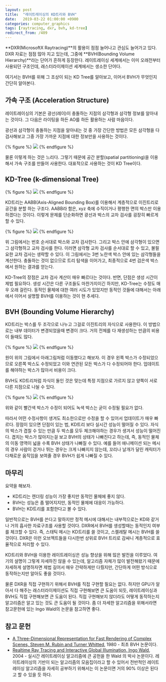 ```yaml
---
layout: post
title:  "레이트레이싱의 KD트리와 BVH"
date:   2019-03-22 01:00:00 +0900
categories: computer_graphics
tags: [raytracing, dxr, bvh, kd-tree]
redirect_from: /409
---
```

**DXR(MicrosoftX Raytracing)**의 활용이 점점 늘어나고 관심도 늘어가고 있다. DXR 자료는 점점 많아 지고 있는데, 그중에 **BVH(Bounding Volume Hierarchy)**라는 단어가 흔하게 등장한다. 레이트레이싱 세계에서는 이미 오래전부터 사용되던 구조인데, 래스터라이제이션 세계에서는 생소한 단어다.

여기서는 BVH를 위해 그 조상이 되는 KD Tree를 알아보고, 이어서 BVH가 무엇인지 간단히 알아본다.

## 가속 구조 (Acceleration Structure)

레이트레이싱의 기본은 광선(레이)이 충돌하는 지점의 삼각형과 삼각형 정보를 알아내는 것이다. 그 다음은 라이팅을 하든 AO를 하든 활용하는 사람 마음이다.

광선과 삼각형이 충돌하는 지점을 알아내는 것 중 가장 간단한 방법은 모든 삼각형을 다 검사해보고 그중 가장 가까운 지점에 대한 정보만을 사용하는 것이다.

{% figure %}
![](https://lh3.googleusercontent.com/FSxQ1H2XF38nLPY_TRitC_Ce-NV-4zzqDOYSXddcU3Vnz4s7FucbHyA2cX5ycCAC5_Mm94bcBesqvxUrIdWz4F_cHHQU4-wgptfkk-o3PxMQkEErhf-dKeN0bHB5wXwYLAin94YfKC3MtRbl7Q_z1Hl3z7YbsGKdVIvbaXu6s1rZqOuZSMD6jB5VnYEsI_XgoSwvMWjU8KaCDii0_Y0-bHbRgs_guqWhA3w-TdvbzuKx-HtmvvqBHREiKj_Q3Ur2L6QX1jChcaWa7hIILUo7ZFLMu6IR_VBd4VmHs9N9JeVHd64_pPSI-NB_FEUndx_O3YGKmTwwLR_J1KoH9mvDZI25tESWggv_dq9bXnsJC6HYyzioTh3uNYYi4moVSudCfQx_wgdpmCnuMLA0NpIrcopHiI2akyXt4wyv02D6CGYTclsTB7nqNDhzSsXzt54yRn7gRSCkLiNOj-DLjQkKw7xxevZp-qc9HgKq8kQc2EtdIBMgqmBEMdJq42KVo4PBsLt6Acddl8LWR5R1c3CXsqNqMMjUP2Rf2RcYjAzsnIzjtTErLT8AN12-C8OtItPUlJ3SPqyZ_IsGFXaNCjYp3DPNMp30YAO1NpiQ-tIadybFEtohYCmW6NVBuyrw79vInS78DB1nKbmFcLfLylPxdkZVn28eDzGF3tHAZledOZXunYoXiafyqB1UtAULr8sEdehzEKbaxU3Ejt6XQCkbNvIEqA=w366-h230-no)
{% endfigure %}

물론 이렇게 하는 것은 느리다. 그렇기 때문에 공간 분할(spatial partitioning)을 이용해서 가속 구조를 만들어 사용한다. 대표적으로 사용하는 것이 KD Tree이다.

## KD-Tree (k-dimensional Tree)

{% figure %}
![](https://lh3.googleusercontent.com/fA5sG2QWawfw4axT39kSSErodoooHTdpRCxIo5oxMjtw6GZM3AuintYDdmLJJq9_sZnym39NyE7kHTu9s3wuhHKfwnHywMtHhAYUBBuMYgAHetlOgWBjG9o9MTPvKrct14jwsOdIgLjoIEKKKuMOS5z-kK1zWneZMqZJ2H8kbU32p8mDxZ0-grSTmcj7GgRV4quVn4KCLAKZRdrg-FumzDOd-o-0RzTGOVa703SzahQXButNfRVQUo5c7yAXDhEu4-PIgFQK_w443z_JcKE8j5xxC78mkuPzowwk6PErBriLTirz5zHyNxalvydYJypp8QEkuauS1_3ZQ74_10JvZVBic7kZDlwdsAB95qE_4_gEj0JyZ4fN72Tyld2D0sYjg7k4yvu-hLucBCS8l1fn3FzBOQSJEowme5vgB5c4HZnZCeA-n1gewHHLzGg-sRH9nW5uEWsLAA3s6cCBIjl52J_4aBRBXgBIFnwAXe64mGwQH47Wv3wDScSppsl6r1fyVfrLl8y7AvamK3D9N2axSCt1T4zBiLkLVhRsibEyzCnrSyxMhkGibzDGtU3YAKnI76P_1x0BwX19WJ1fu5mTkzsEza9zktpXWfs4bogESJcwe2ddeA11H-0Kh-NcOhN_8DE1LB_axuCPGWHQUCC9_B1r_pT4PN3aC_MgD3uFQlTK6xJ6PwMs2zlMGdV4lZBpYpAfQl6byb_xBU5SQve8oVmiow=w366-h230-no)
{% endfigure %}

KD트리는 AABB(Axis-Aligned Bounding Box)를 이용해서 계층적으로 이진트리로 공간을 분할 하는 구조다. AABB라 함은, xyz 축에 수직이거나 평행한 면의 박스만 이용하겠다는 것이다. 이렇게 문제를 단순화하면 광선과 박스의 교차 검사를 굉장히 빠르게 할 수 있다.

{% figure %}
![](https://lh3.googleusercontent.com/7Yw1xkRMtQtACvnx9uTljll4csQ_vW_Co9rAdwICINT7ZZBqjStYq3s2hsTt3cC95qMm8k-ODDaB0Yro9cd30zQS0oogOyB_tRxcsXKcBXXBX3zyMlKagSknIRzwFds5JjUxZ4uDsv7-qcfN6a9bMOVKMrLkZRg6LA47DEghHwmIs39Y444sCPnTAIZLJswcNyE4J8r7SLaZPXBOdXgQWANh2ch0Ek9nHqqfUOCkSc_YCllaA5amTF15e3VI3KVNOKRVxwKwvXXvtdHtetWl5T4sq3iMGfA9pTN6CVgpAP2eB33G_WbO5OujYLYJO2UjsgYQr6pz-7rAXvfJZqwm7MG4vOkV_6pWvaSuQy0bqeCnrNPg7ClRELA99H1jixqx1z1R37PXH2kkjN5nwkEdWAjhVlLzSLC3rnwt9SbC9CWisGRRMeQtA-fg503qGf_7p-yXGOEdbsFzsFX5RvRIYeFe7_APjXNahhUDxkvNrLrH2bwVrqv78xA_xvM4KCMQeXyt0_jnjlxPoEyohTsJdT9urJPM-FAf3ka2KKAb87dRnNqP23kg0iAO_m9vC5NgLLXgf6N0QwDXxtrVIbuGENE3pcPYCDeHYQxYX7uuJI8xIDQ_DF8k1mqV6CoI_Po24icsDfkvRFwQfQvds6yZMRWPX1ebsxiDsl5JIsR8myyIkI2kjgvPYL4XG0Z5sWucIygW1schA8R-RLP2HHAafAN13Q=w366-h230-no)
{% endfigure %}

위 그림에서는 번호 순서대로 박스와 교차 검사한다. 그리고 박스 안에 삼각형이 있으면 그 삼각형하고 교차 검사를 한다. 이러면 삼각형 교차 검사를 순서대로 할 수 있고, 불필요한 교차 검사는 생략할 수 있다. 이 그림에서는 3번 노란색 박스 안에 있는 삼각형들을 계산한다. 충돌하는 것이 없으므로 트리 탐색을 이어가고, 최종적으로 4번 검은색 박스에서 원하는 결과를 얻는다.

KD-Tree의 장점은 교차 검사 계산이 매우 빠르다는 것이다. 반면, 단점은 생성 시간이 제법 필요하다. 생성 시간은 다른 구조들도 마찬가지이긴 하지만, KD-Tree는 수정도 매우 오래 걸린다. 동적인 물체에 대한 여러 시도가 있었지만 동적인 것들에 대해서는 아래에서 이어서 설명할 BVH를 이용하는 것이 현 추세다.

## BVH (Bounding Volume Hierarchy)

KD트리는 박스를 두 조각으로 나누고 그걸로 이진트리의 자식으로 사용한다. 이 방법으로는 내부 데이터가 변경되었을때 변경이 크다. 거의 전체를 다 재생성하는 만큼의 비용이 들때도 많다.

{% figure %}
![](https://lh3.googleusercontent.com/SK05T9QeA0_17Em8ihKHPAS1zPZg5Mq5dPUk4KgBL2emYlwn3aZxI3FWvFz4QyIcw6Iwy92uS9BAsY-xSSPOTu0k30_JfzHReMle47Slc68hnqNjSR2sDx4fONG-dUpT7-vUEDqKu6Mx_e97vyJGeV85L552803A4zR4Bkq6jNSuo2wN5-4F_OBduvYQuf5yagQn1pYRmVQ2gx68cfwP7ar3ATpN-rdNp73Csy8qRUnu6lQ-QF58AbPL8vsWRiETM0L8VGfCvALVgQWREdy9G39F86OsnZQd_YbyRn3ryUL-pItorRTNJwvcp17wcxp9k7wCfIpRrUZTqs1M3eTFAdCr5QAH70VVGsM0e1Zcvg4NXPhC5uTvexCD2y5qhUQcUcd6T3Q2bqwMC5jmqfvIhXKKKZ1XEZri3nWjtlO4evz4e7or1Kq4Ete2XMAs3uDR44IrStdpt7OJBu-vc_jrX5Orf58EYdEOIPcqZcVb3afdtcCPQiTZFgQqq2waVCxI_POC9yOe5kfIgtk7dVGdGhLRetfadyjQDxXBFd-CegIuhXgBN6HWUt-wK1dXPQZOQ-0txOK7SS8RqRUVQZ2HV1f8IGv8KPYZx89N8xzmBJHMdqe_QodeC2JOJV6PX7LuAUJGBq5b5PQDKBMVa0Py5e-ogZr9sWT_EMi_jb_f1TVbd-lZeFTcTssCgjQjDziDNOJDZkTTqlMj0rn5BB7yAirQ_w=w303-h223-no)
{% endfigure %}

원이 위의 그림에서 아래그림처럼 이동했다고 해보자. 이 경우 왼쪽 박스가 수정되었으므로 오른쪽 박스도 수정되었고 이와 연관된 모든 박스가 다 수정되어야 한다. 업데이트를 해야하는 박스가 많아서 비용이 크다.

BVH도 KD트리처럼 자식이 둘인 것은 맞는데 특정 지점으로 가르지 않고 양쪽이 서로 다른 지점으로 나뉠 수 있다.

{% figure %}
![](https://lh3.googleusercontent.com/qBsc3ztH75eqMIP873YXTA2XnGI8SED3zBWqWVRydGogv51nhm-s1rv2_xwPEfShGCVOfa5Rfkwk4md_YxjYR5avbF4KVhjOHPiH-KC5g7rfxX2Iq6yYw9Q4YQOaenTjom8x7ayBjrHqLBPnPZozpjQ658BcWNBI-Z9pod3Am049bcD-JdLgHUwGg7XhPW_oEHNSbtjJQcXHyIIglC_h2p0SRXJRkxdrzfm5TmCd3V4z22IkIqhQ-tS1z7Q8Wv1GE4thB8-5My5cu8PLx4-RVOc8J6Zt5pv59CBcgfP5w5MdkGjU67Gwhz1h7DjujPiYf6AWAZevfdY_d9g-wmwlHReAWy0ABqWFqg-EGzWtinvRDK0nthetHxZXPMroWy3uV819mubYWrgQfyKlC-eb_y1qSoTdBoMGRpDUZLeP0dBNEvadIx9gZ4a5EaG05SWUWuG77dZoERGDEOKzSBiCxOkOUj-WKJpeLr-5Ru6YtnHanW2zvfQJVQORdbjd-W_Zc4YkceauBHqO58hRVsYWVDsWIa2rOE_asbvjJs_iQrdRUY9UwiuZAuDElQzJUh3rrJs9LFK_KqNnCsmwxibM5aU5r48b7tbrVjUYHeEfVsNcneP3Mn9mSuvnndsZIJQeRv3wgbnROEDS7e-0bX_Ml-3LV_UNEivNhskFZGJeZMGJsq96N4e5jw9R7E7_9jHgJz4QaziyJVxQ4wUqN-FdpCTxew=w288-h100-no)
{% endfigure %}

위와 같이 빨간색 박스가 수정이 되어도 녹색 박스는 굳이 수정될 필요가 없다.

따라서 어떤 수정사항이 생겨도 최소한으로만 수정을 할 수 있어서 업데이트가 매우 빠르다. 장점이 있으면 단점이 있는 법, KD트리 보다 실시간 성능이 떨어질 수 있다. 자식의 박스가 겹칠 수 있는 만큼 두 박스를 모두 체크해야하는 경우가 생겨서 성능이 떨어진다. 겹치는 박스가 많아지는걸 보고 BVH의 상태가 나빠진다고 하는데, 즉, 동적인 물체의 이동 영역이 넓을 수록 BVH 상태가 나빠질 수 있다. 예를 들어 애니메이션 되는 메시의 경우 사람이 걷거나 뛰는 경우는 크게 나빠지지 않는데, 꼬리나 날개가 달린 캐릭터가 다채로운 움직임을 보여줄 경우 BVH가 쉽게 나빠질 수 있다.

## 마무리

요약을 해보자. 

* KD트리는 렌더링 성능이 가장 좋지만 동적인 물체에 좋지 않다.
* BVH는 성능은 좀 떨어지지만, 동적인 물체에 대응이 가능하다.
* BVH는 KD트리를 포함한다고 볼 수 있다.

일반적으로는 BVH를 쓴다고 말하지만 정적 메시에 대해서는 내부적으로는 KD와 같거나 거의 흡사한 자료구조를 사용할 것이다. DXR에서 BVH를 생성할때는 동적인지 여부를 체크할 수 있다. 즉, 스태틱 메시는 KD트리를 쓸 것이고, 스켈레탈 메시는 BVH를 쓸 것이다. DXR은 이런 오브젝트들을 다시한번 상위로 BVH 트리로 감싸니 계층적으로 효율적으로 처리할 수 있다.

KD트리와  BVH을 이용한 레이트레이싱은 성능 향상을 위해 많은 발전을 이루었다. 여기의 설명이 그렇게 자세하진 않을 수 있는데, 알고리즘 자체가 많이 발전해왔기 때문에 자세하게 설명하자면 제법 길어서 매우 간략하게만 다뤘지만, 간단하게 어떤 방식으로 동작하는지만 알아도 좋을 것이다.

물론 DXR을 직접 구현하기 위해서 BVH를 직접 구현할 필요는 없다. 하지만 GPU가 알아서 다 해주는 래스터라이제이션도 직접 구현해보면 큰 도움이 되듯, 레이트레이싱과 BVH도 직접 구현해보면 큰 도움이 된다. 직접 구현해보지 않더라도 어떻게 동작하는지 알고리즘은 알고 있는 것도 큰 도움이 될 것이다. 좀 더 자세한 알고리즘을 위해서라면 참고문헌에 있는 Ingo Wald의 논문을 참고하면 좋다.

## 참고 문헌

* [A Three-Dimensional Representation for Fast Rendering of Complex Scenes, Steven M. Rubin and Turner Whitted][1], 1980
  \- 최초 BVH 논문이다.
* [Realtime Ray Tracing and Interactive Global Illumination, Ingo Wald][2], 2004
  \- 실시간 레이트레이싱 알고리즘에 큰 공헌을 한 Wald 의 박사 논문이다. 레이트레이싱의 기반이 되는 알고리즘의 모음집이라고 할 수 있어서 전반적인 레이트레이싱 알고리즘을 자세히 공부하기 위해서는 이 논문이면 거의 90% 이상은 된다고 할 수 있을 듯 하다.

[1]: http://citeseerx.ist.psu.edu/viewdoc/download?doi=10.1.1.133.6937&rep=rep1&type=pdf
[2]: http://www.sci.utah.edu/~wald/PhD/wald_phd.pdf